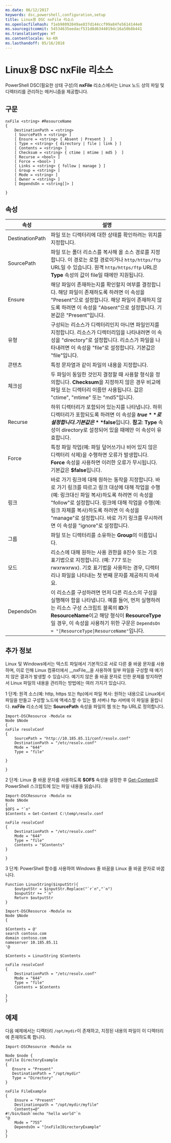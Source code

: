 ```yaml
---
ms.date: 06/12/2017
keywords: dsc,powershell,configuration,setup
title: Linux용 DSC nxFile 리소스
ms.openlocfilehash: f1eb98092049ae837d144ccf99a84fe5614144e0
ms.sourcegitcommit: 54534635eedacf531d8d6344019dc16a50b8b441
ms.translationtype: HT
ms.contentlocale: ko-KR
ms.lasthandoff: 05/16/2018
---
```

# <a name="dsc-for-linux-nxfile-resource"></a>Linux용 DSC nxFile 리소스

PowerShell DSC(필요한 상태 구성)의 **nxFile** 리소스에서는 Linux 노드 상의 파일 및 디렉터리를 관리하는 메커니즘을 제공합니다.

## <a name="syntax"></a>구문

```
nxFile <string> #ResourceName
{
    DestinationPath = <string>
    [ SourcePath = <string> ]
    [ Ensure = <string> { Absent | Present }  ]
    [ Type = <string> { directory | file | link } ]
    [ Contents = <string> ]
    [ Checksum = <string> { ctime | mtime | md5 }  ]
    [ Recurse = <bool> ]
    [ Force = <bool> ]
    [ Links = <string> { follow | manage } ]
    [ Group = <string> ]
    [ Mode = <string> ]
    [ Owner = <string> ]
    [ DependsOn = <string[]> ]

}
```

## <a name="properties"></a>속성

|  속성 |  설명 |
|---|---|
| DestinationPath| 파일 또는 디렉터리에 대한 상태를 확인하려는 위치를 지정합니다.|
| SourcePath| 파일 또는 폴더 리소스를 복사해 올 소스 경로를 지정합니다. 이 경로는 로컬 경로이거나 `http/https/ftp` URL일 수 있습니다. 원격 `http/https/ftp` URL은 **Type** 속성의 값이 file일 때에만 지원됩니다.|
| Ensure| 해당 파일이 존재하는지를 확인할지 여부를 결정합니다. 해당 파일이 존재하도록 하려면 이 속성을 "Present"으로 설정합니다. 해당 파일이 존재하지 않도록 하려면 이 속성을 "Absent"으로 설정합니다. 기본값은 "Present"입니다.|
| 유형| 구성되는 리소스가 디렉터리인지 아니면 파일인지를 지정합니다. 리소스가 디렉터리임을 나타내려면 이 속성을 "directory"로 설정합니다. 리소스가 파일을 나타내려면 이 속성을 "file"로 설정합니다. 기본값은 "file"입니다.|
| 콘텐츠| 특정 문자열과 같이 파일의 내용을 지정합니다.|
| 체크섬| 두 파일이 동일한 것인지 결정할 때 사용할 형식을 정의합니다. **Checksum**을 지정하지 않은 경우 비교에 파일 또는 디렉터리 이름만 사용됩니다. 값은 "ctime", "mtime" 또는 "md5"입니다.|
| Recurse| 하위 디렉터리가 포함되어 있는지를 나타냅니다. 하위 디렉터리가 포함되도록 하려면 이 속성을 **$true**로 설정합니다. 기본값은 **$false**입니다. **참고**: **Type** 속성이 directory로 설정되어 있을 때에만 이 속성이 유효합니다.|
| Force| 특정 파일 작업(예: 파일 덮어쓰기나 비어 있지 않은 디렉터리 삭제)을 수행하면 오류가 발생합니다. **Force** 속성을 사용하면 이러한 오류가 무시됩니다. 기본값은 **$false**입니다.|
| 링크| 바로 가기 링크에 대해 원하는 동작을 지정합니다. 바로 가기 링크를 따르고 링크 대상에 대해 작업을 수행(예: 링크대신 파일 복사)하도록 하려면 이 속성을 "follow"로 설정합니다. 링크에 대해 작업을 수행(예: 링크 자체를 복사)하도록 하려면 이 속성을 "manage"로 설정합니다. 바로 가기 링크를 무시하려면 이 속성을 "ignore"로 설정합니다.|
| 그룹| 파일 또는 디렉터리를 소유하는 **Group**의 이름입니다.|
| 모드| 리소스에 대해 원하는 사용 권한을 8진수 또는 기호 표기법으로 지정합니다. (예: 777 또는 rwxrwxrwx). 기호 표기법을 사용하는 경우, 디렉터리나 파일을 나타내는 첫 번째 문자를 제공하지 마세요.|
| DependsOn | 이 리소스를 구성하려면 먼저 다른 리소스의 구성을 실행해야 함을 나타냅니다. 예를 들어, 먼저 실행하려는 리소스 구성 스크립트 블록의 **ID**가 **ResourceName**이고 해당 형식이 **ResourceType**일 경우, 이 속성을 사용하기 위한 구문은 `DependsOn = "[ResourceType]ResourceName"`입니다.|

## <a name="additional-information"></a>추가 정보


Linux 및 Windows에서는 텍스트 파일에서 기본적으로 서로 다른 줄 바꿈 문자를 사용하며, 이로 인해 Linux 컴퓨터에서 __nxFile__을 사용하여 일부 파일을 구성할 때 예기치 않은 결과가 발생할 수 있습니다. 예기치 않은 줄 바꿈 문자로 인한 문제를 방지하면서 Linux 파일의 내용을 관리하는 방법에는 여러 가지가 있습니다.

1 단계: 원격 소스(예: http, https 또는 ftp)에서 파일 복사: 원하는 내용으로 Linux에서 파일을 만들고 구성할 노드에 액세스할 수 있는 웹 서버나 ftp 서버에 이 파일을 올립니다. __nxFile__ 리소스에 있는 __SourcePath__ 속성을 파일의 웹 또는 ftp URL로 정의합니다.

```
Import-DSCResource -Module nx
Node $Node
{
nxFile resolvConf
{
    SourcePath = "http://10.185.85.11/conf/resolv.conf"
    DestinationPath = "/etc/resolv.conf"
    Mode = "644"
    Type = "file"

}

}
```


2 단계: Linux 줄 바꿈 문자를 사용하도록 __$OFS__ 속성을 설정한 후 [Get-Content](https://technet.microsoft.com/library/hh849787.aspx)로 PowerShell 스크립트에 있는 파일 내용을 읽습니다.


```
Import-DSCResource -Module nx
Node $Node
{
$OFS = "`n"
$Contents = Get-Content C:\temp\resolv.conf

nxFile resolvConf
{
    DestinationPath = "/etc/resolv.conf"
    Mode = "644"
    Type = "file"
    Contents = "$Contents"
}

}
```


3 단계: PowerShell 함수를 사용하여 Windows 줄 바꿈을 Linux 줄 바꿈 문자로 바꿉니다.

```
Function LinuxString($inputStr){
    $outputStr = $inputStr.Replace("`r`n","`n")
    $ouputStr += "`n"
    Return $outputStr
}

Import-DSCResource -Module nx
Node $Node
{

$Contents = @'
search contoso.com
domain contoso.com
nameserver 10.185.85.11
'@

$Contents = LinuxString $Contents

nxFile resolvConf
{
    DestinationPath = "/etc/resolv.conf"
    Mode = "644"
    Type = "file"
    Contents = $Contents

}
}
```

## <a name="example"></a>예제

다음 예제에서는 디렉터리 `/opt/mydir`이 존재하고, 지정된 내용의 파일이 이 디렉터리에 존재하도록 합니다.

```
Import-DSCResource -Module nx

Node $node {
nxFile DirectoryExample
{
   Ensure = "Present"
   DestinationPath = "/opt/mydir"
   Type = "Directory"
}

nxFile FileExample
{
    Ensure = "Present"
    Destinationpath = "/opt/mydir/myfile"
    Contents=@"
#!/bin/bash`necho "hello world"`n
"@
    Mode = “755”
    DependsOn = "[nxFile]DirectoryExample"
}
}
```